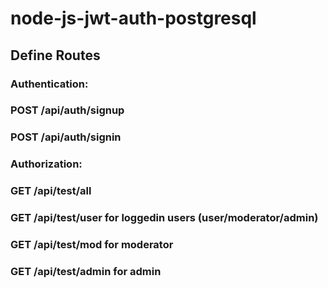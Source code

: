 # node-js-jwt-auth-postgresql

## Define Routes

### Authentication:
### POST /api/auth/signup
### POST /api/auth/signin

### Authorization:
### GET /api/test/all
### GET /api/test/user for loggedin users (user/moderator/admin)
### GET /api/test/mod for moderator
### GET /api/test/admin for admin


